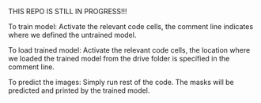 THIS REPO IS STILL IN PROGRESS!!!

To train model:
Activate the relevant code cells, the comment line indicates where we defined the untrained model.

To load trained model:
Activate the relevant code cells, the location where we loaded the trained model from the drive folder is specified in the comment line.

To predict the images:
Simply run rest of the code. The masks will be predicted and printed by the trained model.
